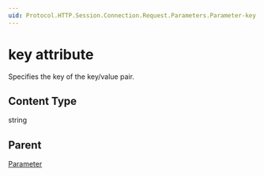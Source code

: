 ```yaml
---
uid: Protocol.HTTP.Session.Connection.Request.Parameters.Parameter-key
---
```


# key attribute

Specifies the key of the key/value pair.

## Content Type

string

## Parent

[Parameter](xref:Protocol.HTTP.Session.Connection.Request.Parameters.Parameter)
